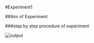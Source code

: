 #Experiment1

##Aim of Experiment

###step by step procedure of experiment

![output](Screenshot(3).png)
